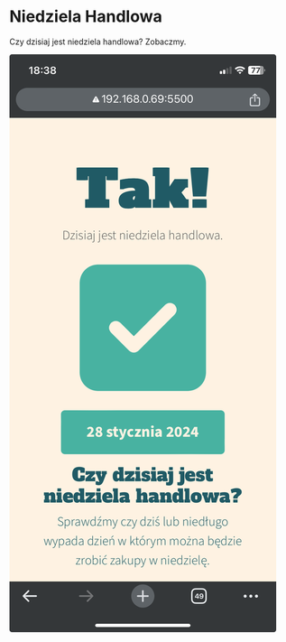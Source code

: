 # Niedziela Handlowa

Czy dzisiaj jest niedziela handlowa? Zobaczmy.

![niedziela-handlowa](./niedziela-handlowa.png)
